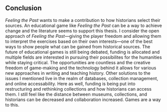 ## Conclusion

*Feeling the Past* wants to make a contribution to how historians select their sources. An educational game like *Feeling the Past* can be a way to achieve change and the literature seems to support this thesis. I consider the open approach of *Feeling the Past*—giving the player freedom and allowing them to interpret the exercises based on their own interests—one of the best ways to show people what can be gained from historical sources. The future of educational games is still being debated, funding is allocated and multiple fields are interested in pursuing their possibilites for the humanities while staying critical. The opportunities are countless and the creative freedom of game-making and the technology behind it allows for various new approaches in writing and teaching history. Other solutions to the issues I mentioned live in the realm of databases, collection management, and online accessability. Here as well, funding is being put into restructuring and rethinking collections and how historians can access them. I still feel like the distance between museums, collections, and historians can be decreased and collaboration increased. Games are a way to this.